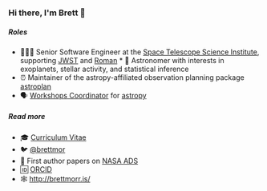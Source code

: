 ### Hi there, I'm Brett 👋

##### Roles
* 👨🏻‍💻 Senior Software Engineer at the [Space Telescope Science Institute](https://www.stsci.edu/), supporting [JWST](https://webb.nasa.gov/) and [Roman](https://roman.gsfc.nasa.gov/)
* 🔭 Astronomer with interests in exoplanets, stellar activity, and statistical inference
* ⏰ Maintainer of the astropy-affiliated observation planning package [astroplan](https://github.com/astropy/astroplan)
* 🗣 [Workshops Coordinator](https://www.astropy.org/team.html) for [astropy](https://github.com/astropy/astropy) 

##### Read more
* 🎓 [Curriculum Vitae](https://bmorris3.github.io/unibe/BrettMorrisCV.pdf)
* 🐦 [@brettmor](https://twitter.com/brettmor)
* 📝 First author papers on [NASA ADS](https://ui.adsabs.harvard.edu/public-libraries/0XXwPoW5Q362I-Dczvzwrg)
* 🆔 [ORCID](https://orcid.org/0000-0003-2528-3409)
* 🕸 http://brettmorr.is/
